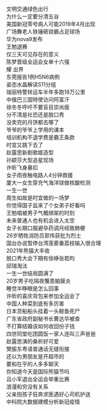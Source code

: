 文明交通绿色出行  
为什么一定要分清五谷  
美国新冠零号病人可能2019年4月出现  
广场舞老人铁锤砸锁霸占足球场  
华为nova9发布  
王勉退赛  
仅三天可见存在的意义  
陈梦晋级全运会女单十六强  
耀 出界  
东莞报告1例H5N6病例  
姿态水晶解读S11分组  
瑞丽特警转运车半年多跑18万公里  
中俄巴三国特使访问阿富汗  
徐冬冬呼吁不要盲目崇尚瘦  
分不清是社恐还是脱口秀  
没卖完的月饼都去哪了  
爷爷的爷爷上学用的课本  
培训机构不退学费是霸王条款  
时宜又跳下去了  
赵露思新剧歌姬造型  
孙颖莎大型追星现场  
许昕飞身暴扣  
女子雨夜触电路人4分钟救援  
厦大一女生穿充气海洋球做核酸检测  
一生一世  
周生如故是时宜做的一场梦  
你觉得国子监来了个女弟子好看吗  
王勉唱被男子气概绑架的时刻  
未来普通人也有机会进入太空  
女子长期口服避孕药调月经致肺梗  
26岁牺牲消防员郭伟获批为烈士  
国台办说暂停台湾莲雾番荔枝输入很合理  
2021年熊猫大丰收  
脱口秀大会下期有徐峥张若昀  
邱瑞淘汰  
一生一世结局圆满了  
20岁男子吃隔夜蟹患脑膜炎  
睡觉半睁眼是怎么回事  
许昕的喜庆背包来参加全运会了  
中国人种菜到底有多厉害  
日本货船船头挂着一头鲸鱼死尸  
广东省政府副秘书长曹达华被查  
不打算结婚该如何收回份子钱  
四世同堂吃团圆饭一家人连叫三声爸爸  
赵露思演的桑祈好可爱  
樊振东粤语普通话无缝衔接  
还以为男朋友是开超市的  
要和在乎的人多多聊天  
你知道今天是国际熊猫节吗  
吕小军退出全运会举重比赛  
浪漫和穷没有关系  
父亲抱孩子狂奔求医遇好心司机护送  
中科院大数据建模分析新冠疫情  
